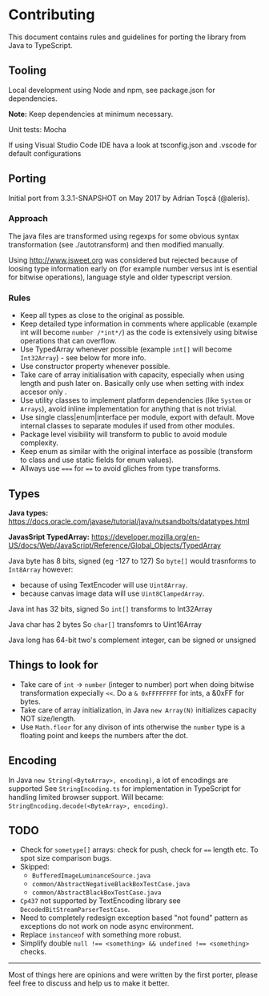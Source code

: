 # Contributing

This document contains rules and guidelines for porting the library from Java to TypeScript.

## Tooling

Local development using Node and npm, see package.json for dependencies.

**Note:** Keep dependencies at minimum necessary.

Unit tests: Mocha

If using Visual Studio Code IDE hava a look at tsconfig.json and .vscode for default configurations

## Porting

Initial port from 3.3.1-SNAPSHOT on May 2017 by Adrian Toșcă (@aleris).

### Approach

The java files are transformed using regexps for some obvious syntax transformation (see ./autotransform) and then modified manually.

Using http://www.jsweet.org was considered but rejected because of loosing type information early on (for example 
number versus int is esential for bitwise operations), language style and older typescript version.

### Rules

- Keep all types as close to the original as possible.
- Keep detailed type information in comments where applicable (example int will become `number /*int*/`) as the code is extensively using bitwise operations that can overflow.
- Use TypedArray whenever possible (example `int[]` will become `Int32Array`) - see below for more info.
- Use constructor property whenever possible.
- Take care of array initialisation with capacity, especially when using length and push later on. Basically only use when setting with index accesor only .
- Use utility classes to implement platform dependencies (like `System` or `Arrays`), avoid inline implementation for anything that is not trivial.
- Use single class|enum|interface per module, export with default. Move internal classes to separate modules if used from other modules.
- Package level visibility will transform to public to avoid module complexity.
- Keep enum as similar with the original interface as possible (transform to class and use static fields for enum values).
- Allways use `===` for `==` to avoid gliches from type transforms.

## Types

**Java types:**
https://docs.oracle.com/javase/tutorial/java/nutsandbolts/datatypes.html

**JavasSript TypedArray:**
https://developer.mozilla.org/en-US/docs/Web/JavaScript/Reference/Global_Objects/TypedArray

Java byte has 8 bits, signed (eg -127 to 127)
So `byte[]` would trasnforms to `Int8Array` however:
- because of using TextEncoder will use `Uint8Array`.
- because canvas image data will use `Uint8ClampedArray`.

Java int has 32 bits, signed
So `int[]` transforms to Int32Array

Java char has 2 bytes
So `char[]` transfomrs to Uint16Array

Java long has 64-bit two's complement integer, can be signed or unsigned

## Things to look for

- Take care of `int` -> `number` (integer to number) port when doing bitwise transformation expecially `<<`. Do a `& 0xFFFFFFFF` for ints, a &0xFF for bytes.
- Take care of array initialization, in Java `new Array(N)` initializes capacity NOT size/length.
- Use `Math.floor` for any divison of ints otherwise the `number` type is a floating point and keeps the numbers after the dot.

## Encoding

In Java `new String(<ByteArray>, encoding)`, a lot of encodings are supported
See `StringEncoding.ts` for implementation in TypeScript for handling limited browser support.
Will became: `StringEncoding.decode(<ByteArray>, encoding)`.

## TODO

- Check for `sometype[]` arrays: check for push, check for `==` length etc. To spot size comparison bugs.
- Skipped:
  - `BufferedImageLuminanceSource.java`
  - `common/AbstractNegativeBlackBoxTestCase.java`
  - `common/AbstractBlackBoxTestCase.java`
- `Cp437` not supported by TextEncoding library see `DecodedBitStreamParserTestCase`.
- Need to completely redesign exception based "not found" pattern as exceptions do not work on node async environment.
- Replace `instanceof` with something more robust.
- Simplify double `null !== <something> && undefined !== <something>` checks.

----

Most of things here are opinions and were written by the first porter, please feel free to discuss and help us to make it better.
